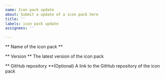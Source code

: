```yaml
---
name: Icon pack update
about: Submit a update of a icon pack here
title: ''
labels: icon pack update
assignees: ''

---
```


** Name of the icon pack **

** Version **
The latest version of the icon pack

** GitHub repository **(Optional)
A link to the GitHub repository of the icon pack
